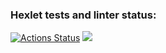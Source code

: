### Hexlet tests and linter status:
[![Actions Status](https://github.com/yutanov/python-project-lvl1/workflows/hexlet-check/badge.svg)](https://github.com/yutanov/python-project-lvl1/actions)
<a href="https://codeclimate.com/github/codeclimate/codeclimate/maintainability"><img src="https://api.codeclimate.com/v1/badges/a99a88d28ad37a79dbf6/maintainability" /></a>

